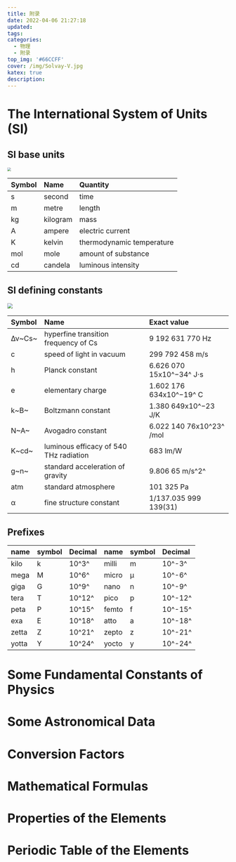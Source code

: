 ```yaml
---
title: 附录
date: 2022-04-06 21:27:18
updated:
tags:
categories: 
  - 物理
  - 附录
top_img: '#66CCFF'
cover: /img/Solvay-V.jpg
katex: true
description:
---
```


<!-- more -->

# The International System of Units (SI)

## SI base units

<img src="https://warehouse-1310574346.cos.ap-shanghai.myqcloud.com/images/physics/SI.svg" style="zoom:50%;" />

|Symbol|Name|Quantity|
|:---|:---|:---|
|s|second|time|
|m|metre|length|
|kg|kilogram|mass|
|A|ampere|electric current|
|K|kelvin|thermodynamic temperature|
|mol|mole|amount of substance|
|cd|candela|luminous intensity|

## SI defining constants

<img src="https://warehouse-1310574346.cos.ap-shanghai.myqcloud.com/images/physics/SI-units-definitions.svg" style="zoom:75%;" />

|Symbol|Name|Exact value|
|:---|:---|:---|
|Δν~Cs~|hyperfine transition frequency of Cs|9 192 631 770 Hz|
|c|speed of light in vacuum|299 792 458 m/s|
|h|Planck constant|6.626 070 15x10^−34^ J⋅s|
|e|elementary charge|1.602 176 634x10^−19^ C|
|k~B~|Boltzmann constant|1.380 649x10^−23 J/K|
|N~A~|Avogadro constant|6.022 140 76x10^23^ /mol|
|K~cd~|luminous efficacy of 540 THz radiation|683 lm/W|
|g~n~|standard acceleration of gravity|9.806 65 m/s^2^|
|atm|standard atmosphere|101 325 Pa|
|α|fine structure constant|1/137.035 999 139(31)|


## Prefixes

|name|symbol|Decimal|name|symbol|Decimal|
|:---|:---|:---|:---|:---|:---|
|kilo|k|10^3^|milli|m|10^-3^|
|mega|M|10^6^|micro|μ|10^-6^|
|giga|G|10^9^|nano|n|10^-9^|
|tera|T|10^12^|pico|p|10^-12^|
|peta|P|10^15^|femto|f|10^-15^|
|exa|E|10^18^|atto|a|10^-18^|
|zetta|Z|10^21^|zepto|z|10^-21^|
|yotta|Y|10^24^|yocto|y|10^-24^|

# Some Fundamental Constants of Physics


# Some Astronomical Data


# Conversion Factors


# Mathematical Formulas


# Properties of the Elements


# Periodic Table of the Elements



